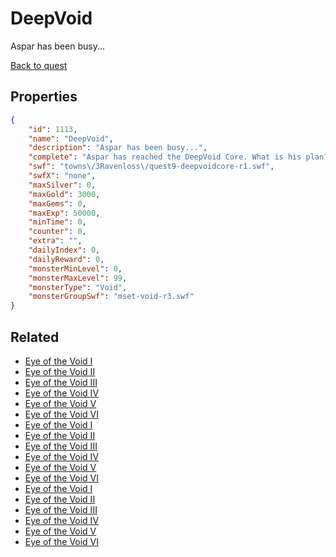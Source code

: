 # DeepVoid

Aspar has been busy...

[Back to quest](../quests.md)

## Properties

```json
{
    "id": 1113,
    "name": "DeepVoid",
    "description": "Aspar has been busy...",
    "complete": "Aspar has reached the DeepVoid Core. What is his plan?",
    "swf": "towns\/3Ravenloss\/quest9-deepvoidcore-r1.swf",
    "swfX": "none",
    "maxSilver": 0,
    "maxGold": 3000,
    "maxGems": 0,
    "maxExp": 50000,
    "minTime": 0,
    "counter": 0,
    "extra": "",
    "dailyIndex": 0,
    "dailyReward": 0,
    "monsterMinLevel": 0,
    "monsterMaxLevel": 99,
    "monsterType": "Void",
    "monsterGroupSwf": "mset-void-r3.swf"
}
```

## Related

- [Eye of the Void I](../items/11112-eye-of-the-void-i.md)
- [Eye of the Void II](../items/11113-eye-of-the-void-ii.md)
- [Eye of the Void III](../items/11114-eye-of-the-void-iii.md)
- [Eye of the Void IV](../items/11115-eye-of-the-void-iv.md)
- [Eye of the Void V](../items/11116-eye-of-the-void-v.md)
- [Eye of the Void VI](../items/11117-eye-of-the-void-vi.md)
- [Eye of the Void I](../items/11124-eye-of-the-void-i.md)
- [Eye of the Void II](../items/11125-eye-of-the-void-ii.md)
- [Eye of the Void III](../items/11126-eye-of-the-void-iii.md)
- [Eye of the Void IV](../items/11127-eye-of-the-void-iv.md)
- [Eye of the Void V](../items/11128-eye-of-the-void-v.md)
- [Eye of the Void VI](../items/11129-eye-of-the-void-vi.md)
- [Eye of the Void I](../items/11136-eye-of-the-void-i.md)
- [Eye of the Void II](../items/11137-eye-of-the-void-ii.md)
- [Eye of the Void III](../items/11138-eye-of-the-void-iii.md)
- [Eye of the Void IV](../items/11139-eye-of-the-void-iv.md)
- [Eye of the Void V](../items/11140-eye-of-the-void-v.md)
- [Eye of the Void VI](../items/11141-eye-of-the-void-vi.md)

